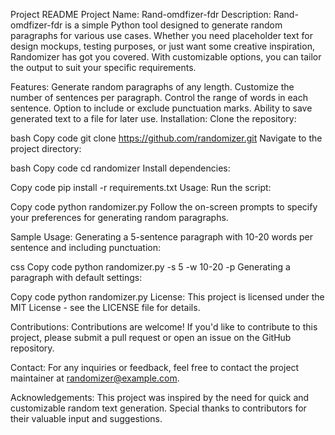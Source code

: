 Project README
Project Name: Rand-omdfizer-fdr
Description:
Rand-omdfizer-fdr is a simple Python tool designed to generate random paragraphs for various use cases. Whether you need placeholder text for design mockups, testing purposes, or just want some creative inspiration, Randomizer has got you covered. With customizable options, you can tailor the output to suit your specific requirements.

Features:
Generate random paragraphs of any length.
Customize the number of sentences per paragraph.
Control the range of words in each sentence.
Option to include or exclude punctuation marks.
Ability to save generated text to a file for later use.
Installation:
Clone the repository:

bash
Copy code
git clone https://github.com/randomizer.git
Navigate to the project directory:

bash
Copy code
cd randomizer
Install dependencies:

Copy code
pip install -r requirements.txt
Usage:
Run the script:

Copy code
python randomizer.py
Follow the on-screen prompts to specify your preferences for generating random paragraphs.

Sample Usage:
Generating a 5-sentence paragraph with 10-20 words per sentence and including punctuation:

css
Copy code
python randomizer.py -s 5 -w 10-20 -p
Generating a paragraph with default settings:

Copy code
python randomizer.py
License:
This project is licensed under the MIT License - see the LICENSE file for details.

Contributions:
Contributions are welcome! If you'd like to contribute to this project, please submit a pull request or open an issue on the GitHub repository.

Contact:
For any inquiries or feedback, feel free to contact the project maintainer at randomizer@example.com.

Acknowledgements:
This project was inspired by the need for quick and customizable random text generation.
Special thanks to contributors for their valuable input and suggestions.
